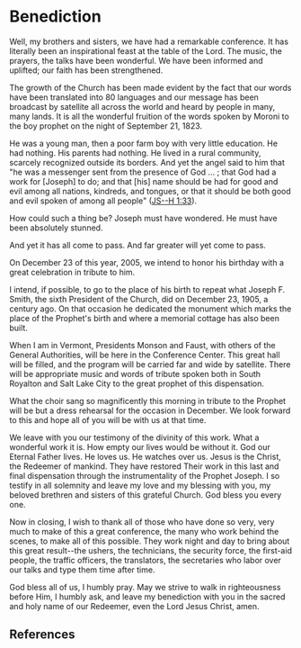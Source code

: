 # Benediction

Well, my brothers and sisters, we have had a remarkable conference. It has
literally been an inspirational feast at the table of the Lord. The music, the
prayers, the talks have been wonderful. We have been informed and uplifted;
our faith has been strengthened.

The growth of the Church has been made evident by the fact that our words have
been translated into 80 languages and our message has been broadcast by
satellite all across the world and heard by people in many, many lands. It is
all the wonderful fruition of the words spoken by Moroni to the boy prophet on
the night of September 21, 1823.

He was a young man, then a poor farm boy with very little education. He had
nothing. His parents had nothing. He lived in a rural community, scarcely
recognized outside its borders. And yet the angel said to him that "he was a
messenger sent from the presence of God ... ; that God had a work for [Joseph]
to do; and that [his] name should be had for good and evil among all nations,
kindreds, and tongues, or that it should be both good and evil spoken of among
all people" ([JS--H 1:33](/scriptures/pgp/js-h/1.33?lang=eng#32)).

How could such a thing be? Joseph must have wondered. He must have been
absolutely stunned.

And yet it has all come to pass. And far greater will yet come to pass.

On December 23 of this year, 2005, we intend to honor his birthday with a
great celebration in tribute to him.

I intend, if possible, to go to the place of his birth to repeat what Joseph
F. Smith, the sixth President of the Church, did on December 23, 1905, a
century ago. On that occasion he dedicated the monument which marks the place
of the Prophet's birth and where a memorial cottage has also been built.

When I am in Vermont, Presidents Monson and Faust, with others of the General
Authorities, will be here in the Conference Center. This great hall will be
filled, and the program will be carried far and wide by satellite. There will
be appropriate music and words of tribute spoken both in South Royalton and
Salt Lake City to the great prophet of this dispensation.

What the choir sang so magnificently this morning in tribute to the Prophet
will be but a dress rehearsal for the occasion in December. We look forward to
this and hope all of you will be with us at that time.

We leave with you our testimony of the divinity of this work. What a wonderful
work it is. How empty our lives would be without it. God our Eternal Father
lives. He loves us. He watches over us. Jesus is the Christ, the Redeemer of
mankind. They have restored Their work in this last and final dispensation
through the instrumentality of the Prophet Joseph. I so testify in all
solemnity and leave my love and my blessing with you, my beloved brethren and
sisters of this grateful Church. God bless you every one.

Now in closing, I wish to thank all of those who have done so very, very much
to make of this a great conference, the many who work behind the scenes, to
make all of this possible. They work night and day to bring about this great
result--the ushers, the technicians, the security force, the first-aid people,
the traffic officers, the translators, the secretaries who labor over our
talks and type them time after time.

God bless all of us, I humbly pray. May we strive to walk in righteousness
before Him, I humbly ask, and leave my benediction with you in the sacred and
holy name of our Redeemer, even the Lord Jesus Christ, amen.

## References

